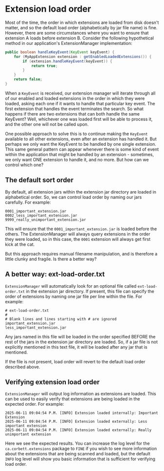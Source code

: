 # Extension load order

Most of the time, the order in which extensions are loaded from disk doesn't matter, and so the default
load order (alphabetically by jar file name) is fine. However, there are some circumstances where you
want to ensure that extension A loads before extension B. Consider the following hypothetical method in
our application's ExtensionManager implementation:

```java
public boolean handleKeyEvent(KeyEvent keyEvent) {
    for (MyAppExtension extension : getEnabledLoadedExtensions()) {
        if (extension.handleKeyEvent(keyEvent)) {
            return true;
        }
    }
    return false;
} 
```

When a `KeyEvent` is received, our extension manager will iterate through all of our enabled and loaded
extensions in the order in which they were loaded, asking each one if it wants to handle that particular
key event. The first extension that handles the event terminates the search. So what happens if there
are two extensions that can both handle the same KeyEvent? Well, whichever one was loaded first will 
be able to process it, and the other one will not be called upon.

One possible approach to solve this is to continue making the `KeyEvent` available to all other extensions,
even after an extension has handled it. But perhaps we only want the KeyEvent to be handled by one single
extension. This same general pattern can appear whenever there is some kind of event within the application
that might be handled by an extension - sometimes, we only want ONE extension to handle it, and no more.
But how can we control which one?

## The default sort order

By default, all extension jars within the extension jar directory are loaded in alphabetical order. So, we
can control load order by naming our jars carefully. For example:

```shell
0001_important_extension.jar
0002_less_important_extension.jar
9999_really_unimportant_extension.jar
```

This will ensure that the `0001_important_extension.jar` is loaded before the others. The ExtensionManager will
always query extensions in the order they were loaded, so in this case, the `0001` extension will always get
first kick at the cat.

But this approach requires manual filename manipulation, and is therefore a little clunky and fragile. Is there
a better way?

## A better way: ext-load-order.txt

`ExtensionManager` will automatically look for an optional file called `ext-load-order.txt` in the extension
jar directory. If present, this file can specify the order of extensions by naming one jar file per line
within the file. For example:

```shell
# ext-load-order.txt
#
# Blank lines and lines starting with # are ignored
important_extension.jar
less_important_extension.jar
```

Any jars named in this file will be loaded in the order specified BEFORE the rest of the jars in the extension
jar directory are loaded. So, if a jar file is not explicitly mentioned in this text file, it will be loaded
after any jar that is mentioned.

If the file is not present, load order will revert to the default load order described above.

## Verifying extension load order

`ExtensionManager` will output log information as extensions are loaded. This can be used to easily verify
that extensions are being loaded in the expected order. For example:

```text
2025-06-11 09:04:54 P.M. [INFO] Extension loaded internally: Important Extension
2025-06-11 09:04:54 P.M. [INFO] Extension loaded externally: Less important extension
2025-06-11 09:04:54 P.M. [INFO] Extension loaded externally: Really unimportant extension
```

Here we see the expected results. You can increase the log level for the `ca.corbett.extensions` package to `FINE`
if you wish to see more information about the extensions that are being scanned and loaded, but the default
`INFO` log level will show you basic information that is sufficient for verifying load order.